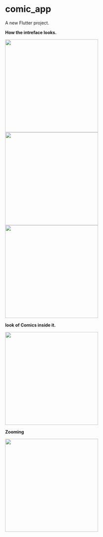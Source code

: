 # comic_app

A new Flutter project.


**How the intreface looks.**
<p float="left">
  <img src="https://i.ibb.co/gyKn6Pc/main-page.jpg" width="300" />
  <img src="https://i.ibb.co/pry9StP/hin-main-page.jpg" width="300" /> 
  <img src="https://i.ibb.co/Mp6kpPv/man-main-page.jpg" width="300" />
</p>



**look of Comics inside it.**
<p float="left">
  <img src="https://i.ibb.co/KjHw7QQ/inside.jpg" width="300" />
</p>




**Zooming**
<p float="left">
  <img src="https://i.ibb.co/PmHNXXv/zoom.jpg" width="300" />
</p>
